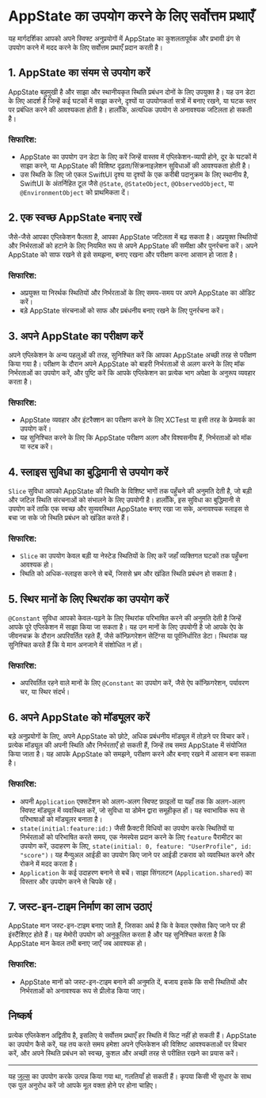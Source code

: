 # AppState का उपयोग करने के लिए सर्वोत्तम प्रथाएँ

यह मार्गदर्शिका आपको अपने स्विफ्ट अनुप्रयोगों में AppState का कुशलतापूर्वक और प्रभावी ढंग से उपयोग करने में मदद करने के लिए सर्वोत्तम प्रथाएँ प्रदान करती है।

## 1. AppState का संयम से उपयोग करें

AppState बहुमुखी है और साझा और स्थानीयकृत स्थिति प्रबंधन दोनों के लिए उपयुक्त है। यह उन डेटा के लिए आदर्श है जिन्हें कई घटकों में साझा करने, दृश्यों या उपयोगकर्ता सत्रों में बनाए रखने, या घटक स्तर पर प्रबंधित करने की आवश्यकता होती है। हालाँकि, अत्यधिक उपयोग से अनावश्यक जटिलता हो सकती है।

### सिफारिश:
- AppState का उपयोग उन डेटा के लिए करें जिन्हें वास्तव में एप्लिकेशन-व्यापी होने, दूर के घटकों में साझा करने, या AppState की विशिष्ट दृढ़ता/सिंक्रनाइज़ेशन सुविधाओं की आवश्यकता होती है।
- उस स्थिति के लिए जो एकल SwiftUI दृश्य या दृश्यों के एक करीबी पदानुक्रम के लिए स्थानीय है, SwiftUI के अंतर्निहित टूल जैसे `@State`, `@StateObject`, `@ObservedObject`, या `@EnvironmentObject` को प्राथमिकता दें।

## 2. एक स्वच्छ AppState बनाए रखें

जैसे-जैसे आपका एप्लिकेशन फैलता है, आपका AppState जटिलता में बढ़ सकता है। अप्रयुक्त स्थितियों और निर्भरताओं को हटाने के लिए नियमित रूप से अपने AppState की समीक्षा और पुनर्रचना करें। अपने AppState को साफ रखने से इसे समझना, बनाए रखना और परीक्षण करना आसान हो जाता है।

### सिफारिश:
- अप्रयुक्त या निरर्थक स्थितियों और निर्भरताओं के लिए समय-समय पर अपने AppState का ऑडिट करें।
- बड़े AppState संरचनाओं को साफ और प्रबंधनीय बनाए रखने के लिए पुनर्रचना करें।

## 3. अपने AppState का परीक्षण करें

अपने एप्लिकेशन के अन्य पहलुओं की तरह, सुनिश्चित करें कि आपका AppState अच्छी तरह से परीक्षण किया गया है। परीक्षण के दौरान अपने AppState को बाहरी निर्भरताओं से अलग करने के लिए मॉक निर्भरताओं का उपयोग करें, और पुष्टि करें कि आपके एप्लिकेशन का प्रत्येक भाग अपेक्षा के अनुरूप व्यवहार करता है।

### सिफारिश:
- AppState व्यवहार और इंटरैक्शन का परीक्षण करने के लिए XCTest या इसी तरह के फ्रेमवर्क का उपयोग करें।
- यह सुनिश्चित करने के लिए कि AppState परीक्षण अलग और विश्वसनीय हैं, निर्भरताओं को मॉक या स्टब करें।

## 4. स्लाइस सुविधा का बुद्धिमानी से उपयोग करें

`Slice` सुविधा आपको AppState की स्थिति के विशिष्ट भागों तक पहुँचने की अनुमति देती है, जो बड़ी और जटिल स्थिति संरचनाओं को संभालने के लिए उपयोगी है। हालाँकि, इस सुविधा का बुद्धिमानी से उपयोग करें ताकि एक स्वच्छ और सुव्यवस्थित AppState बनाए रखा जा सके, अनावश्यक स्लाइस से बचा जा सके जो स्थिति प्रबंधन को खंडित करते हैं।

### सिफारिश:
- `Slice` का उपयोग केवल बड़ी या नेस्टेड स्थितियों के लिए करें जहाँ व्यक्तिगत घटकों तक पहुँचना आवश्यक हो।
- स्थिति को अधिक-स्लाइस करने से बचें, जिससे भ्रम और खंडित स्थिति प्रबंधन हो सकता है।

## 5. स्थिर मानों के लिए स्थिरांक का उपयोग करें

`@Constant` सुविधा आपको केवल-पढ़ने के लिए स्थिरांक परिभाषित करने की अनुमति देती है जिन्हें आपके पूरे एप्लिकेशन में साझा किया जा सकता है। यह उन मानों के लिए उपयोगी है जो आपके ऐप के जीवनचक्र के दौरान अपरिवर्तित रहते हैं, जैसे कॉन्फ़िगरेशन सेटिंग्स या पूर्वनिर्धारित डेटा। स्थिरांक यह सुनिश्चित करते हैं कि ये मान अनजाने में संशोधित न हों।

### सिफारिश:
- अपरिवर्तित रहने वाले मानों के लिए `@Constant` का उपयोग करें, जैसे ऐप कॉन्फ़िगरेशन, पर्यावरण चर, या स्थिर संदर्भ।

## 6. अपने AppState को मॉड्यूलर करें

बड़े अनुप्रयोगों के लिए, अपने AppState को छोटे, अधिक प्रबंधनीय मॉड्यूल में तोड़ने पर विचार करें। प्रत्येक मॉड्यूल की अपनी स्थिति और निर्भरताएँ हो सकती हैं, जिन्हें तब समग्र AppState में संयोजित किया जाता है। यह आपके AppState को समझने, परीक्षण करने और बनाए रखने में आसान बना सकता है।

### सिफारिश:
- अपनी `Application` एक्सटेंशन को अलग-अलग स्विफ्ट फ़ाइलों या यहाँ तक कि अलग-अलग स्विफ्ट मॉड्यूल में व्यवस्थित करें, जो सुविधा या डोमेन द्वारा समूहीकृत हों। यह स्वाभाविक रूप से परिभाषाओं को मॉड्यूलर बनाता है।
- `state(initial:feature:id:)` जैसी फ़ैक्टरी विधियों का उपयोग करके स्थितियों या निर्भरताओं को परिभाषित करते समय, एक नेमस्पेस प्रदान करने के लिए `feature` पैरामीटर का उपयोग करें, उदाहरण के लिए, `state(initial: 0, feature: "UserProfile", id: "score")`। यह मैन्युअल आईडी का उपयोग किए जाने पर आईडी टकराव को व्यवस्थित करने और रोकने में मदद करता है।
- `Application` के कई उदाहरण बनाने से बचें। साझा सिंगलटन (`Application.shared`) का विस्तार और उपयोग करने से चिपके रहें।

## 7. जस्ट-इन-टाइम निर्माण का लाभ उठाएं

AppState मान जस्ट-इन-टाइम बनाए जाते हैं, जिसका अर्थ है कि वे केवल एक्सेस किए जाने पर ही इंस्टैंशिएट होते हैं। यह मेमोरी उपयोग को अनुकूलित करता है और यह सुनिश्चित करता है कि AppState मान केवल तभी बनाए जाएँ जब आवश्यक हो।

### सिफारिश:
- AppState मानों को जस्ट-इन-टाइम बनाने की अनुमति दें, बजाय इसके कि सभी स्थितियों और निर्भरताओं को अनावश्यक रूप से प्रीलोड किया जाए।

## निष्कर्ष

प्रत्येक एप्लिकेशन अद्वितीय है, इसलिए ये सर्वोत्तम प्रथाएँ हर स्थिति में फिट नहीं हो सकती हैं। AppState का उपयोग कैसे करें, यह तय करते समय हमेशा अपने एप्लिकेशन की विशिष्ट आवश्यकताओं पर विचार करें, और अपने स्थिति प्रबंधन को स्वच्छ, कुशल और अच्छी तरह से परीक्षित रखने का प्रयास करें।

---
यह [जूल्स](https://jules.google) का उपयोग करके उत्पन्न किया गया था, गलतियाँ हो सकती हैं। कृपया किसी भी सुधार के साथ एक पुल अनुरोध करें जो आपके मूल वक्ता होने पर होना चाहिए।
